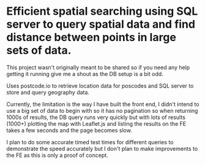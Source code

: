 # Efficient spatial searching using SQL server to query spatial data and find distance between points in large sets of data. 

This project wasn't originally meant to be shared so if you need any help getting it running give me a shout as the DB setup is a bit odd. 

Uses postcode.io to retrieve location data for poscodes and SQL server to store and query geography data. 

Currently, the limitation is the way I have built the front end, I didn't intend to use a big set of data to begin with so it has no pagination so when returning 1000s of results, the DB query runs very quickly but with lots of results (1000+) plotting the map with Leaflet.js and listing the results on the FE takes a few seconds and the page becomes slow. 

I plan to do some accurate timed test times for different queries to demonstrate the speed accurately but I don't plan to make improvements to the FE as this is only a proof of concept.